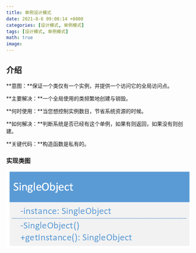 ```yaml
---
title: 单例设计模式
date: 2021-8-6 09:08:14 +0800
categories: [设计模式, 单例模式]
tags: [设计模式, 单例模式]
math: true
image: 
---
```


## 介绍

**意图：**保证一个类仅有一个实例，并提供一个访问它的全局访问点。

**主要解决：**一个全局使用的类频繁地创建与销毁。

**何时使用：**当您想控制实例数目，节省系统资源的时候。

**如何解决：**判断系统是否已经有这个单例，如果有则返回，如果没有则创建。

**关键代码：**构造函数是私有的。

### 实现类图

![单例类图](https://raw.githubusercontent.com/cuidianjay/cuidianjay.github.io/master/assets/img/study/%E5%8D%95%E4%BE%8B%E8%AE%BE%E8%AE%A1%E6%A8%A1%E5%BC%8F.png)

